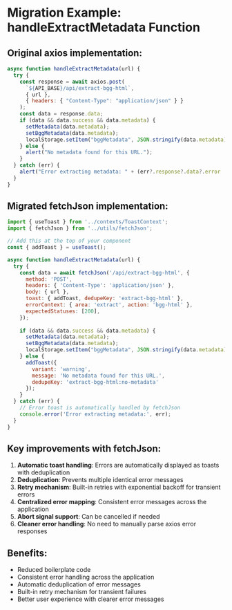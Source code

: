 # Migration Example: handleExtractMetadata Function

## Original axios implementation:
```javascript
async function handleExtractMetadata(url) {
  try {
    const response = await axios.post(
      `${API_BASE}/api/extract-bgg-html`,
      { url },
      { headers: { "Content-Type": "application/json" } }
    );
    const data = response.data;
    if (data && data.success && data.metadata) {
      setMetadata(data.metadata);
      setBggMetadata(data.metadata);
      localStorage.setItem("bggMetadata", JSON.stringify(data.metadata));
    } else {
      alert("No metadata found for this URL.");
    }
  } catch (err) {
    alert("Error extracting metadata: " + (err?.response?.data?.error || err.message || String(err)));
  }
}
```

## Migrated fetchJson implementation:
```javascript
import { useToast } from '../contexts/ToastContext';
import { fetchJson } from '../utils/fetchJson';

// Add this at the top of your component
const { addToast } = useToast();

async function handleExtractMetadata(url) {
  try {
    const data = await fetchJson('/api/extract-bgg-html', {
      method: 'POST',
      headers: { 'Content-Type': 'application/json' },
      body: { url },
      toast: { addToast, dedupeKey: 'extract-bgg-html' },
      errorContext: { area: 'extract', action: 'bgg-html' },
      expectedStatuses: [200],
    });
    
    if (data && data.success && data.metadata) {
      setMetadata(data.metadata);
      setBggMetadata(data.metadata);
      localStorage.setItem("bggMetadata", JSON.stringify(data.metadata));
    } else {
      addToast({
        variant: 'warning',
        message: 'No metadata found for this URL.',
        dedupeKey: 'extract-bgg-html:no-metadata'
      });
    }
  } catch (err) {
    // Error toast is automatically handled by fetchJson
    console.error('Error extracting metadata:', err);
  }
}
```

## Key improvements with fetchJson:
1. **Automatic toast handling**: Errors are automatically displayed as toasts with deduplication
2. **Deduplication**: Prevents multiple identical error messages
3. **Retry mechanism**: Built-in retries with exponential backoff for transient errors
4. **Centralized error mapping**: Consistent error messages across the application
5. **Abort signal support**: Can be cancelled if needed
6. **Cleaner error handling**: No need to manually parse axios error responses

## Benefits:
- Reduced boilerplate code
- Consistent error handling across the application
- Automatic deduplication of error messages
- Built-in retry mechanism for transient failures
- Better user experience with clearer error messages